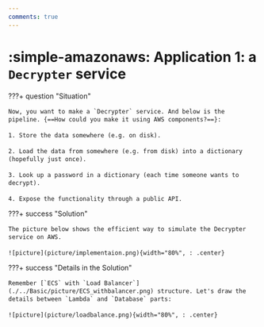 ```yaml
---
comments: true
---
```


# **:simple-amazonaws: Application 1: a `Decrypter` service**

???+ question "Situation"

    Now, you want to make a `Decrypter` service. And below is the pipeline. {==How could you make it using AWS components?==}:

    1. Store the data somewhere (e.g. on disk).

    2. Load the data from somewhere (e.g. from disk) into a dictionary (hopefully just once).
   
    3. Look up a password in a dictionary (each time someone wants to decrypt).

    4. Expose the functionality through a public API.
   
???+ success "Solution"  

    The picture below shows the efficient way to simulate the Decrypter service on AWS.

    ![picture](picture/implementaion.png){width="80%", : .center}
 
???+ success "Details in the Solution" 

    Remember [`ECS` with `Load Balancer`](./../Basic/picture/ECS_withbalancer.png) structure. Let's draw the details between `Lambda` and `Database` parts:

    ![picture](picture/loadbalance.png){width="80%", : .center}

